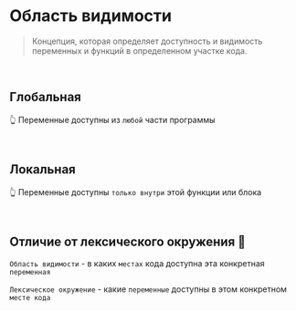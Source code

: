 # Область видимости
> Концепция, которая определяет доступность и видимость переменных и функций в определенном участке кода.

<br>

## Глобальная
👆 Переменные доступны из `любой` части программы

<br>

## Локальная
👆 Переменные доступны `только внутри` этой функции или блока

<br>

## Отличие от лексического окружения 🛑

`Область видимости` - в каких `местах` кода доступна эта конкретная `переменная`

`Лексическое окружение` - какие `переменные` доступны в этом конкретном `месте кода`

